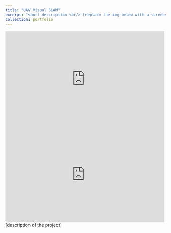 ```yaml
---
title: "UAV Visual SLAM"
excerpt: "short description <br/> [replace the img below with a screenshot] <br/><img src='../images/500x300.png'>"
collection: portfolio
---
```


<iframe width="500" height="300" src="https://www.youtube.com/embed/fQFw5EYCDnc" frameborder="0" allow="accelerometer; autoplay; encrypted-media; gyroscope; picture-in-picture" allowfullscreen></iframe>
<iframe width="500" height="300" src="https://www.youtube.com/embed/fyf1zGGMJCA" frameborder="0" allow="accelerometer; autoplay; encrypted-media; gyroscope; picture-in-picture" allowfullscreen></iframe>
[description of the project]
